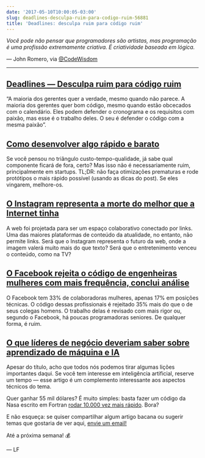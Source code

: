 ```yaml
---
date: '2017-05-10T10:00:05-03:00'
slug: deadlines-desculpa-ruim-para-codigo-ruim-56881
title: 'Deadlines: desculpa ruim para código ruim'
---
```

_Você pode não pensar que programadores são artistas, mas programação é uma profissão extremamente criativa. É criatividade baseada em lógica._

— John Romero, via [@CodeWisdom](https://twitter.com/CodeWisdom)

* * *

## [Deadlines — Desculpa ruim para código ruim](https://blog.mindorks.com/deadlines-bad-reason-for-bad-code-d3d5fe22f3ff?gi=ade8964a2355)

“A maioria dos gerentes quer a verdade, mesmo quando não parece. A maioria dos gerentes quer bom código, mesmo quando estão obcecados com o calendário. Eles podem defender o cronograma e os requisitos com paixão, mas esse é o trabalho deles. O seu é defender o código com a mesma paixão”.

## [Como desenvolver algo rápido e barato](https://hackernoon.com/how-to-build-it-fast-and-cheap-cffbd21881bc?gi=ed9629688abf)

Se você pensou no triângulo custo-tempo-qualidade, já sabe qual componente ficará de fora, certo? Mas isso não é necessariamente ruim, principalmente em startups. TL;DR: não faça otimizações prematuras e rode protótipos o mais rápido possível (usando as dicas do post). Se eles vingarem, melhore-os.

## [O Instagram representa a morte do melhor que a Internet tinha](http://www.mdig.com.br/index.php?itemid=41163)

A web foi projetada para ser um espaço colaborativo conectado por links. Uma das maiores plataformas de conteúdo da atualidade, no entanto, não permite links. Será que o Instagram representa o futuro da web, onde a imagem valerá muito mais do que texto? Será que o entretenimento venceu o conteúdo, como na TV?

## [O Facebook rejeita o código de engenheiras mulheres com mais frequência, conclui análise](https://www.theverge.com/2017/5/2/15517302/facebook-female-engineers-gender-bias-studies-report)

O Facebook tem 33% de colaboradoras mulheres, apenas 17% em posições técnicas. O código dessas profissionais é rejeitado 35% mais do que o de seus colegas homens. O trabalho delas é revisado com mais rigor ou, segundo o Facebook, há poucas programadoras seniores. De qualquer forma, é ruim.

## [O que líderes de negócio deveriam saber sobre aprendizado de máquina e IA](https://www.theguardian.com/media-network/2016/oct/05/business-leaders-know-machine-learning-artificial-intelligence)

Apesar do título, acho que todos nós podemos tirar algumas lições importantes daqui. Se você tem interesse em inteligência artificial, reserve um tempo — esse artigo é um complemento interessante aos aspectos técnicos do tema.

Quer ganhar 55 mil dólares? É muito simples: basta fazer um código da Nasa escrito em Fortran [rodar 10.000 vez mais rápido](https://www.bbc.com/news/technology-39803425). Bora?  

E não esqueça: se quiser compartilhar algum artigo bacana ou sugerir temas que gostaria de ver aqui, [envie um email!](/cdn-cgi/l/email-protection#80e1e4e3c0ece6e2e9f4f4e5eee3eff5f2f4aee3efedbff3f5e2eae5e3f4bdd3f5e7e5f3f4a5c3b3a5c1b3efa5b2b0e4e5a5b2b0e1f2f4e9e7efa6e1edf0bbf5f4eddfe3e1edf0e1e9e7eebdc1eca5c3b3a5c1b9eda5b2b0e4efa5b2b0c3a5c3b3a5c2b3e4e9e7efa6e1edf0bbf5f4eddfede5e4e9f5edbde5ede1e9eca6e1edf0bbf5f4eddff3eff5f2e3e5bdd2e5f6f5e5a5b2b0eee5f7f3ece5f4f4e5f2)

Até a próxima semana! 💰

— LF
